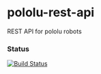 # pololu-rest-api
REST API for pololu robots


### Status
[![Build Status](https://travis-ci.org/sillevl/pololu-rest-api.svg)](https://travis-ci.org/sillevl/pololu-rest-api)
